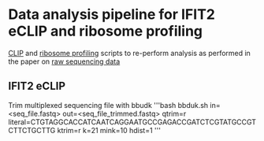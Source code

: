 # Data analysis pipeline for IFIT2 eCLIP and ribosome profiling

[CLIP](https://github.com/mehlelab/ifit_u_not-its_proviral/tree/master/clip) and [ribosome profiling](https://github.com/mehlelab/ifit_u_not-its_proviral/tree/master/ribosome-profiling) scripts to re-perform analysis as performed in the paper on [raw sequencing data](https://www.ncbi.nlm.nih.gov/Traces/study/?acc=SRP261790&o=acc_s%3Aa)

## IFIT2 eCLIP
Trim multiplexed sequencing file with bbudk
'''bash
bbduk.sh in=<seq_file.fastq> out=<seq_file_trimmed.fastq> qtrim=r literal=CTGTAGGCACCATCAATCAGGAATGCCGAGACCGATCTCGTATGCCGTCTTCTGCTTG ktrim=r k=21 mink=10 hdist=1
'''
